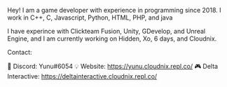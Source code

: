 Hey! I am a game developer with experience in programming since 2018. I work in C++, C, Javascript, Python, HTML, PHP, and java

I have experince with Clickteam Fusion, Unity, GDevelop, and Unreal Engine, and I am currently working on Hidden, Xo, 6 days, and Cloudnix.

Contact:

💬 Discord: Yunu#6054
💡 Website: https://yunu.cloudnix.repl.co/
🎮 Delta Interactive: https://deltainteractive.cloudnix.repl.co/

